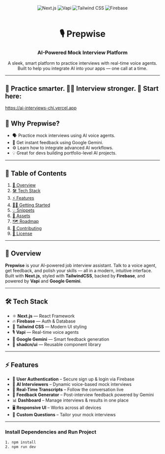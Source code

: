 <div align="center">

<br/>

<div>
  <img src="https://img.shields.io/badge/Next.js-000000?style=for-the-badge&logo=nextdotjs&logoColor=white" alt="Next.js" />
  <img src="https://img.shields.io/badge/Vapi-5dfeca?style=for-the-badge&logo=voicemod&logoColor=black" alt="Vapi" />
  <img src="https://img.shields.io/badge/TailwindCSS-06B6D4?style=for-the-badge&logo=tailwindcss&logoColor=white" alt="Tailwind CSS" />
  <img src="https://img.shields.io/badge/Firebase-FFCA28?style=for-the-badge&logo=firebase&logoColor=black" alt="Firebase" />
</div>

<br/>

# 🎙️ Prepwise  
### AI-Powered Mock Interview Platform

A sleek, smart platform to practice interviews with real-time voice agents. Built to help you integrate AI into your apps — one call at a time.


</div>

---

## 🎯 Practice smarter. 🧑‍💻 Interview stronger. 🌟 Start here:
https://ai-interviews-chi.vercel.app


## 🧠 Why Prepwise?

- 🗣️ Practice mock interviews using AI voice agents.
- 🧾 Get instant feedback using Google Gemini.
- ⚙️ Learn how to integrate advanced AI workflows.
- 💡 Great for devs building portfolio-level AI projects.

---

## 🧭 Table of Contents

1. [🚀 Overview](#-overview)  
2. [🛠️ Tech Stack](#-tech-stack)  
3. [⚡ Features](#-features)  
4. [🧑‍💻 Getting Started](#-getting-started)  
5. [💡 Snippets](#-snippets-code-to-copy)  
6. [📁 Assets](#-assets)  
7. [🗺️ Roadmap](#-roadmap)  
8. [📢 Contributing](#-contributing)  
9. [📝 License](#-license)

---

## 🚀 Overview

**Prepwise** is your AI-powered job interview assistant. Talk to a voice agent, get feedback, and polish your skills — all in a modern, intuitive interface.  
Built with **Next.js**, styled with **TailwindCSS**, backed by **Firebase**, and powered by **Vapi** and **Google Gemini**.

---

## 🛠️ Tech Stack

- ⚛️ **Next.js** — React Framework  
- 🔥 **Firebase** — Auth & Database  
- 🎨 **Tailwind CSS** — Modern UI styling  
- 🎙️ **Vapi** — Real-time voice agents  
- 🧠 **Google Gemini** — Smart feedback generation  
- 🧩 **shadcn/ui** — Reusable component library  

---

## ⚡ Features

- 🔐 **User Authentication** – Secure sign up & login via Firebase  
- 🧠 **AI Interviewers** – Dynamic voice-based mock interviews  
- 📝 **Real-Time Transcripts** – Follow the conversation live  
- 🧾 **Feedback Generator** – Post-interview feedback powered by Gemini  
- 📊 **Dashboard** – Manage interviews & results in one place  
- 🖥️ **Responsive UI** – Works across all devices  
- 💬 **Custom Questions** – Tailor your mock interviews

---


### Install Dependencies and Run Project

```bash
1. npm install
2. npm run dev
